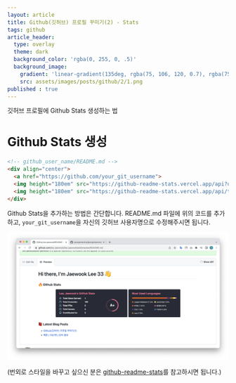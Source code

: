 ```yaml
---
layout: article
title: Github(깃허브) 프로필 꾸미기(2) - Stats
tags: github
article_header:
  type: overlay
  theme: dark
  background_color: 'rgba(0, 255, 0, .5)'
  background_image:
    gradient: 'linear-gradient(135deg, rgba(75, 106, 120, 0.7), rgba(75, 106, 120, 1.0))'
    src: assets/images/posts/github/2/1.png
published : true
---
```

깃허브 프로필에 Github Stats 생성하는 법

<!--more-->
# Github Stats 생성
```markdown
<!-- github_user_name/README.md -->
<div align="center">
  <a href="https://github.com/your_git_username">
  <img height="180em" src="https://github-readme-stats.vercel.app/api?username=your_git_username&show_icons=true&theme=dracula&include_all_commits=true&count_private=true"/>
  <img height="180em" src="https://github-readme-stats.vercel.app/api/top-langs/?username=your_git_username&layout=compact&langs_count=7&theme=dracula"/>
</div>
```

Github Stats을 추가하는 방법은 간단합니다. README.md 파일에 위의 코드를 추가하고, `your_git_username`을 자신의 깃허브 사용자명으로 수정해주시면 됩니다.

![](/assets/images/posts/github/2/1.png)

(번외로 스타일을 바꾸고 싶으신 분은 [github-readme-stats](https://github.com/anuraghazra/github-readme-stats)를 참고하시면 됩니다.)